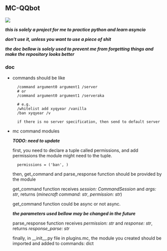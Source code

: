 ## MC-QQbot

![](https://github.com/xyqyear/minecraft-qqbot/workflows/test/badge.svg)

***this is solely a project for me to practice python and learn asyncio***

***don't use it, unless you want to use a piece of shit***

***the doc bellow is solely used to prevent me from forgetting things and make the repository looks better***

### doc

- commands should be like
    
        /command argument0 argument1 /server
        # or
        /command argument0 argument1 /serveraka
        
        # e.g.
        /whitelist add xyqyear /vanilla
        /ban xyqyear /v
        
        if there is no server specification, then send to default server
        
- mc command modules
    
    ***TODO: need to update***
    
    first, you need to declare a tuple called permissions, and add permissions the 
    module might need to the tuple.
        
        permissions = ('ban', )
    
    then, get_command and parse_response function should be provided by the module
    
    get_command function receives *session: CommandSession* and *args: str*, 
    returns (*minecraft command: str*, *permission: str*)
    
    get_command function could be async or not async.
    
    ***the parameters used bellow may be changed in the future***
    
    parse_response function receives *permission: str* and *response: str*, 
    returns *response_parse: str*
    
    finally, in \_\_init__.py file in plugins.mc, the module you created should be 
    imported and added to commands: dict
